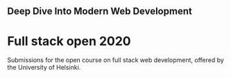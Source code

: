 ## Deep Dive Into Modern Web Development
# Full stack open 2020

Submissions for the open course on full stack web development, offered by the University of Helsinki.
